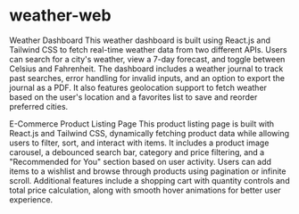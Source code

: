 # weather-web
Weather Dashboard
This weather dashboard is built using React.js and Tailwind CSS to fetch real-time weather data from two different APIs. Users can search for a city's weather, view a 7-day forecast, and toggle between Celsius and Fahrenheit. The dashboard includes a weather journal to track past searches, error handling for invalid inputs, and an option to export the journal as a PDF. It also features geolocation support to fetch weather based on the user's location and a favorites list to save and reorder preferred cities. 

E-Commerce Product Listing Page
This product listing page is built with React.js and Tailwind CSS, dynamically fetching product data while allowing users to filter, sort, and interact with items. It includes a product image carousel, a debounced search bar, category and price filtering, and a "Recommended for You" section based on user activity. Users can add items to a wishlist and browse through products using pagination or infinite scroll. Additional features include a shopping cart with quantity controls and total price calculation, along with smooth hover animations for better user experience. 
